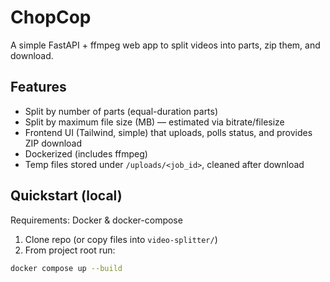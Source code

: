 # ChopCop

A simple FastAPI + ffmpeg web app to split videos into parts, zip them, and download.

## Features
- Split by number of parts (equal-duration parts)
- Split by maximum file size (MB) — estimated via bitrate/filesize
- Frontend UI (Tailwind, simple) that uploads, polls status, and provides ZIP download
- Dockerized (includes ffmpeg)
- Temp files stored under `/uploads/<job_id>`, cleaned after download

## Quickstart (local)

Requirements: Docker & docker-compose

1. Clone repo (or copy files into `video-splitter/`)
2. From project root run:
```bash
docker compose up --build
